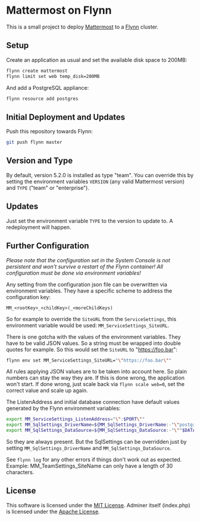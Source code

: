 Mattermost on Flynn
===================

This is a small project to deploy [Mattermost](https://mattermost.com/) to
a [Flynn](http://flynn.io/) cluster.

## Setup

Create an application as usual and set the available disk space to 200MB:

```bash
flynn create mattermost
flynn limit set web temp_disk=200MB
```

And add a PostgreSQL appliance: 

```bash
flynn resource add postgres
```

## Initial Deployment and Updates

Push this repository towards Flynn:

```bash
git push flynn master
```

## Version and Type

By default, version 5.2.0 is installed as type "team". You can override this by setting the environment variables `VERSION` (any valid Mattermost version) and `TYPE` ("team" or "enterprise").

## Updates

Just set the environment variable `TYPE` to the version to update to. A redeployment will happen.

## Further Configuration

*Please note that the configuration set in the System Console is not persistent and won't survive a restart of the Flynn container! All configuration must be done via environment variables!*

Any setting from the configuration json file can be overwritten via environment variables. They have a specific scheme to address the configuration key:

`MM_<rootKey>_<childKey>(_<moreChildKeys)`

So for example to override the `SiteURL` from the `ServiceSettings`, this environment variable would be used: `MM_ServiceSettings_SiteURL`.

There is one gotcha with the values of the environment variables. They have to be valid JSON values. So a string must be wrapped into double quotes for example.
So this would set the `SiteURL` to "https://foo.bar":

```bash
flynn env set MM_ServiceSettings_SiteURL="\"https://foo.bar\""
```

All rules applying JSON values are to be taken into account here. So plain numbers can stay the way they are.
If this is done wrong, the application won't start. If done wrong, just scale back via `flynn scale web=0`, set
the correct value and scale up again.

The ListenAddress and initial database connection have default values generated by the Flynn environment variables:

```bash
export MM_ServiceSettings_ListenAddress="\":$PORT\""
export MM_SqlSettings_DriverName=${MM_SqlSettings_DriverName:-"\"postgres\""}
export MM_SqlSettings_DataSource=${MM_SqlSettings_DataSource:-"\""$DATABASE_URL?sslmode=disable&connect_timeout=10"\""}
```

So they are always present. But the SqlSettings can be overridden just by setting `MM_SqlSettings_DriverName` and `MM_SqlSettings_DataSource`.

See `flynn log` for any other errors if things don't work out as expected. Example: MM_TeamSettings_SiteName can only have a length of 30 characters.

## License

This software is licensed under the
[MIT License](https://opensource.org/licenses/MIT). Adminer itself (index.php)
is licensed under the
[Apache License](https://www.apache.org/licenses/LICENSE-2.0.html).
